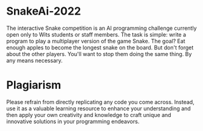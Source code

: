 # SnakeAi-2022
The interactive Snake competition is an AI programming challenge currently open only to Wits students or staff members.
The task is simple: write a program to play a multiplayer version of the game Snake. 
The goal? Eat enough apples to become the longest snake on the board. But don't forget about the other players. You'll want to stop them doing the same thing. By any means necessary.

# Plagiarism
Please refrain from directly replicating any code you come across. Instead, use it as a valuable learning resource to enhance your understanding and then apply your own creativity and knowledge to craft unique and innovative solutions in your programming endeavors.
